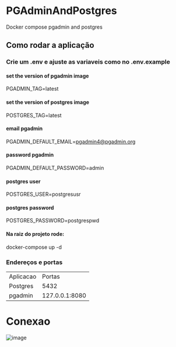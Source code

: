 # PGAdminAndPostgres
Docker compose pgadmin and postgres


## Como rodar a aplicação
### Crie um .env e ajuste as variaveis como no .env.example
#### set the version of pgadmin image
PGADMIN_TAG=latest
#### set the version of postgres image
POSTGRES_TAG=latest
#### email pgadmin
PGADMIN_DEFAULT_EMAIL=pgadmin4@pgadmin.org
#### password pgadmin
PGADMIN_DEFAULT_PASSWORD=admin
#### postgres user
POSTGRES_USER=postgresusr
#### postgres password
POSTGRES_PASSWORD=postgrespwd

#### Na raiz do projeto rode:
docker-compose up -d

### Endereços e portas

<table>
  <tr>
      <td>Aplicacao</td>
      <td>Portas</td>
  </tr>
  <tr>
      <td>Postgres</td>
      <td>5432</td>
  </tr>
   <tr>
      <td>pgadmin</td>
      <td>127.0.0.1:8080</td>
  </tr>
</table>

# Conexao
![image](https://github.com/JeanSousa/PgAdminPostgresDB/assets/38965322/0b468bd0-7e44-4d1e-880f-d825f272b55b)

